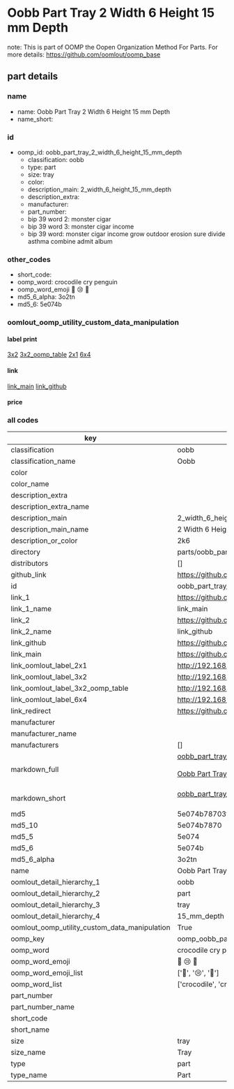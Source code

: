 # Oobb Part Tray 2 Width 6 Height 15 mm Depth  

note: This is part of OOMP the Oopen Organization Method For Parts. For more details: https://github.com/oomlout/oomp_base

##  part details
  







### name
* name: Oobb Part Tray 2 Width 6 Height 15 mm Depth
* name_short: 
### id
* oomp_id: oobb_part_tray_2_width_6_height_15_mm_depth
  * classification: oobb
  * type: part
  * size: tray
  * color: 
  * description_main: 2_width_6_height_15_mm_depth
  * description_extra: 
  * manufacturer: 
  * part_number: 
  * bip 39 word 2: monster cigar
  * bip 39 word 3: monster cigar income
  * bip 39 word: monster cigar income grow outdoor erosion sure divide asthma combine admit album

### other_codes
* short_code: 
* oomp_word: crocodile cry penguin
* oomp_word_emoji :crocodile: :cry: :penguin:
* md5_6_alpha: 3o2tn
* md5_6: 5e074b






### oomlout_oomp_utility_custom_data_manipulation
#### label print
[3x2](http://192.168.1.245:1112/?label=oomp%203o2tn)
[3x2_oomp_table](http://192.168.1.108:1112/?label=oomp%203o2tn)
[2x1](http://192.168.1.242:1112/?label=oomp%203o2tn)
[6x4](http://192.168.1.55:1112/?label=oomp%203o2tn)    

#### link

[link_main](https://github.com/oomlout/oomlout_oomp_version_1_messy/tree/main/parts/oobb_part_tray_2_width_6_height_15_mm_depth) [link_github](https://github.com/oomlout/oomlout_oomp_version_1_messy/tree/main/parts/oobb_part_tray_2_width_6_height_15_mm_depth)                             

#### price







### all codes 
| key | value |  
| --- | --- |  
| classification | oobb |  
| classification_name | Oobb |  
| color |  |  
| color_name |  |  
| description_extra |  |  
| description_extra_name |  |  
| description_main | 2_width_6_height_15_mm_depth |  
| description_main_name | 2 Width 6 Height 15 mm Depth |  
| description_or_color | 2k6 |  
| directory | parts/oobb_part_tray_2_width_6_height_15_mm_depth |  
| distributors | [] |  
| github_link | https://github.com/oomlout/oomlout_oomp_part_src/tree/main/parts/oobb_part_tray_2_width_6_height_15_mm_depth |  
| id | oobb_part_tray_2_width_6_height_15_mm_depth |  
| link_1 | https://github.com/oomlout/oomlout_oomp_version_1_messy/tree/main/parts/oobb_part_tray_2_width_6_height_15_mm_depth |  
| link_1_name | link_main |  
| link_2 | https://github.com/oomlout/oomlout_oomp_version_1_messy/tree/main/parts/oobb_part_tray_2_width_6_height_15_mm_depth |  
| link_2_name | link_github |  
| link_github | https://github.com/oomlout/oomlout_oomp_version_1_messy/tree/main/parts/oobb_part_tray_2_width_6_height_15_mm_depth |  
| link_main | https://github.com/oomlout/oomlout_oomp_version_1_messy/tree/main/parts/oobb_part_tray_2_width_6_height_15_mm_depth |  
| link_oomlout_label_2x1 | http://192.168.1.242:1112/?label=oomp%203o2tn |  
| link_oomlout_label_3x2 | http://192.168.1.245:1112/?label=oomp%203o2tn |  
| link_oomlout_label_3x2_oomp_table | http://192.168.1.108:1112/?label=oomp%203o2tn |  
| link_oomlout_label_6x4 | http://192.168.1.55:1112/?label=oomp%203o2tn |  
| link_redirect | https://github.com/oomlout/oomlout_oomp_version_1_messy/tree/main/parts/oobb_part_tray_2_width_6_height_15_mm_depth |  
| manufacturer |  |  
| manufacturer_name |  |  
| manufacturers | [] |  
| markdown_full | [oobb_part_tray_2_width_6_height_15_mm_depth](none)<br>[](none)<br>[Oobb Part Tray 2 Width 6 Height 15 Mm Depth](none)<br><br> |  
| markdown_short | [oobb_part_tray_2_width_6_height_15_mm_depth](none)<br><br> |  
| md5 | 5e074b78703ffb4132ce9670e50a3c7a |  
| md5_10 | 5e074b7870 |  
| md5_5 | 5e074 |  
| md5_6 | 5e074b |  
| md5_6_alpha | 3o2tn |  
| name | Oobb Part Tray 2 Width 6 Height 15 mm Depth |  
| oomlout_detail_hierarchy_1 | oobb |  
| oomlout_detail_hierarchy_2 | part |  
| oomlout_detail_hierarchy_3 | tray |  
| oomlout_detail_hierarchy_4 | 15_mm_depth |  
| oomlout_oomp_utility_custom_data_manipulation | True |  
| oomp_key | oomp_oobb_part_tray_2_width_6_height_15_mm_depth |  
| oomp_word | crocodile cry penguin |  
| oomp_word_emoji | :crocodile: :cry: :penguin: |  
| oomp_word_emoji_list | [':crocodile:', ':cry:', ':penguin:'] |  
| oomp_word_list | ['crocodile', 'cry', 'penguin'] |  
| part_number |  |  
| part_number_name |  |  
| short_code |  |  
| short_name |  |  
| size | tray |  
| size_name | Tray |  
| type | part |  
| type_name | Part |  
